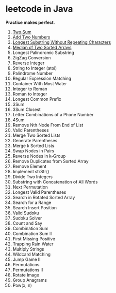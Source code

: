 # leetcode in Java
**Practice makes perfect.**

1. [Two Sum](1.Two%20Sum.md)
2. [Add Two Numbers](2.Add%20Two%20Numbers.md)
3. [Longest Substring Without Repeating Characters](3.Longest%20Substring%20Without%20Repeating%20Characters.md)
4. [Median of Two Sorted Arrays](4.Median%20of%20Two%20Sorted%20Arrays.md)
5. Longest Palindromic Substring
6. ZigZag Conversion
7. Reverse Integer	
8. String to Integer (atoi)
9. Palindrome Number
10. Regular Expression Matching
11. Container With Most Water
12. Integer to Roman
13. Roman to Integer	
14. Longest Common Prefix
15. 3Sum
16. 3Sum Closest
17. Letter Combinations of a Phone Number
18. 4Sum
19. Remove Nth Node From End of List
20. Valid Parentheses
21. Merge Two Sorted Lists
22. Generate Parentheses
23. Merge k Sorted Lists
24. Swap Nodes in Pairs	
25. Reverse Nodes in k-Group
26. Remove Duplicates from Sorted Array
27. Remove Element
28. Implement strStr()	
29. Divide Two Integers
30. Substring with Concatenation of All Words
31. Next Permutation
32. Longest Valid Parentheses
33. Search in Rotated Sorted Array
34. Search for a Range
35. Search Insert Position
36. Valid Sudoku	
37. Sudoku Solver
38. Count and Say
39. Combination Sum
40. Combination Sum II
41. First Missing Positive
42. Trapping Rain Water
43. Multiply Strings
44. Wildcard Matching
45. Jump Game II
46. Permutations
47. Permutations II
48. Rotate Image
49. Group Anagrams
50. Pow(x, n)

